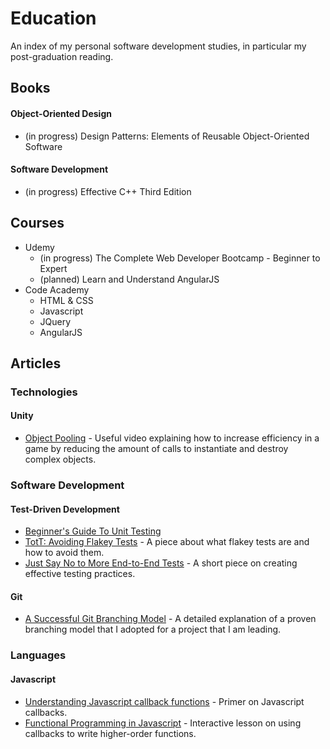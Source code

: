 # Education
An index of my personal software development studies, in particular my post-graduation reading.

## Books
#### Object-Oriented Design

* (in progress) Design Patterns: Elements of Reusable Object-Oriented Software

#### Software Development

* (in progress) Effective C++ Third Edition

## Courses

* Udemy
  * (in progress) The Complete Web Developer Bootcamp - Beginner to Expert
  * (planned) Learn and Understand AngularJS
* Code Academy
  * HTML & CSS
  * Javascript
  * JQuery
  * AngularJS

## Articles
### Technologies

#### Unity
* [Object Pooling](https://unity3d.com/learn/tutorials/modules/beginner/live-training-archive/object-pooling) - Useful video explaining how to increase efficiency in a game by reducing the amount of calls to instantiate and destroy complex objects.

### Software Development
#### Test-Driven Development

* [Beginner's Guide To Unit Testing](http://code.tutsplus.com/articles/the-beginners-guide-to-unit-testing-what-is-unit-testing--wp-25728)
* [TotT: Avoiding Flakey Tests](http://googletesting.blogspot.com/2008/04/tott-avoiding-flakey-tests.html) - A piece about what flakey tests are and how to avoid them.
* [Just Say No to More End-to-End Tests](http://googletesting.blogspot.com/2015/04/just-say-no-to-more-end-to-end-tests.html) - A short piece on creating effective testing practices.

#### Git

* [A Successful Git Branching Model](http://nvie.com/posts/a-successful-git-branching-model/) - A detailed explanation of a proven branching model that I adopted for a project that I am leading.

### Languages
#### Javascript

* [Understanding Javascript callback functions](http://javascriptissexy.com/understand-javascript-callback-functions-and-use-them/) - Primer on Javascript callbacks.
* [Functional Programming in Javascript](http://reactivex.io/learnrx/) - Interactive lesson on using callbacks to write higher-order functions.
